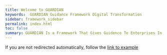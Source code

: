 ```yaml
---
title: Welcome to GUARDIAN
keywords:  GUARDIAN Guidance Framework Digital Transformation
sidebar: framework_sidebar
permalink: index.html
toc: false
summary: GUARDIAN Is a Framework That Gives Guidence To Enterprises In Their Digital Transformation. The Framework Addresses Eight Key Areas, In Four Different Time Perspectives.
---
```


<!DOCTYPE HTML>
<html lang="en-US">
    <head>
        <meta charset="UTF-8">
        <meta http-equiv="refresh" content="1;url=https://guardian-framework.github.io/framework/">
        <script type="text/javascript">
            window.location.href = "https://guardian-framework.github.io/framework/"
        </script>
        <title>Page Redirection</title>
    </head>
    <body>
        <!-- Note: don't tell people to `click` the link, just tell them that it is a link. -->
        If you are not redirected automatically, follow the <a href='https://guardian-framework.github.io/framework/'>link to example</a>
    </body>
</html>
